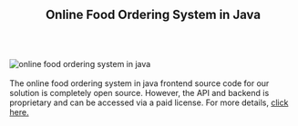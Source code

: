<h2 style="text-align:center">Online Food Ordering System in Java</h2><br/><br/>

![online food ordering system in java](https://admin.ninjascode.com/wp-content/uploads/2025/repoImages/Hector/3.webp) <br/><br/>The online food ordering system in java frontend source code for our solution is completely open source. However, the API and backend is proprietary and can be accessed via a paid license. For more details, <a href="https://enatega.com/?utm_source=github&utm_medium=repo&utm_campaign=hector-online-food-ordering-system-in-java" target="_blank">click here.</a>
